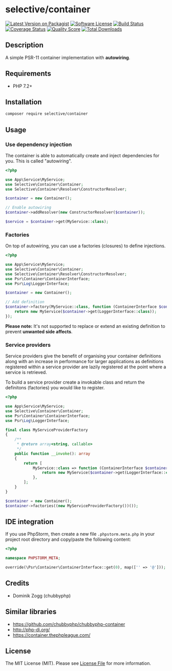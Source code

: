 # selective/container

[![Latest Version on Packagist](https://img.shields.io/github/release/selective-php/container.svg?style=flat-square)](https://packagist.org/packages/selective/container)
[![Software License](https://img.shields.io/badge/license-MIT-brightgreen.svg?style=flat-square)](LICENSE)
[![Build Status](https://github.com/selective-php/container/workflows/PHP/badge.svg)](https://github.com/selective-php/container/actions)
[![Coverage Status](https://img.shields.io/scrutinizer/coverage/g/selective-php/container.svg?style=flat-square)](https://scrutinizer-ci.com/g/selective-php/container/code-structure)
[![Quality Score](https://img.shields.io/scrutinizer/quality/g/selective-php/container.svg?style=flat-square)](https://scrutinizer-ci.com/g/selective-php/container/?branch=master)
[![Total Downloads](https://img.shields.io/packagist/dt/selective/container.svg?style=flat-square)](https://packagist.org/packages/selective/container/stats)

## Description

A simple PSR-11 container implementation with **autowiring**.

## Requirements

 * PHP 7.2+

## Installation

```sh
composer require selective/container
```

## Usage

### Use dependency injection

The container is able to automatically create and inject dependencies for you. This is called "autowiring".

```php
<?php

use App\Service\MyService;
use Selective\Container\Container;
use Selective\Container\Resolver\ConstructorResolver;

$container = new Container();

// Enable autowiring
$container->addResolver(new ConstructorResolver($container));

$service = $container->get(MyService::class);
```

### Factories

On top of autowiring, you can use a factories (closures) to define injections.

```php
<?php

use App\Service\MyService;
use Selective\Container\Container;
use Selective\Container\Resolver\ConstructorResolver;
use Psr\Container\ContainerInterface;
use Psr\Log\LoggerInterface;

$container = new Container();

// Add definition
$container->factory(MyService::class, function (ContainerInterface $container) {
    return new MyService($container->get(LoggerInterface::class));
});
```

**Please note:** It's not supported to replace or extend an existing definition to prevent **unwanted side affects**.

### Service providers

Service providers give the benefit of organising your container 
definitions along with an increase in performance for larger applications 
as definitions registered within a service provider are lazily registered 
at the point where a service is retrieved.

To build a service provider create a invokable class and 
return the definitons (factories) you would like to register.

```php
<?php

use App\Service\MyService;
use Selective\Container\Container;
use Psr\Container\ContainerInterface;
use Psr\Log\LoggerInterface;

final class MyServiceProviderFactory
{
    /**
     * @return array<string, callable>
     */
    public function __invoke(): array
    {
        return [
            MyService::class => function (ContainerInterface $container) {
                return new MyService($container->get(LoggerInterface::class));
            },
        ];
    }
}

$container = new Container();
$container->factories((new MyServiceProviderFactory())());
```

## IDE integration

If you use PhpStorm, then create a new file `.phpstorm.meta.php`
in your project root directory and copy/paste the following content:

```php
<?php

namespace PHPSTORM_META;

override(\Psr\Container\ContainerInterface::get(0), map(['' => '@']));
```

## Credits

* Dominik Zogg (chubbyphp)

## Similar libraries

* https://github.com/chubbyphp/chubbyphp-container
* http://php-di.org/
* https://container.thephpleague.com/

## License

The MIT License (MIT). Please see [License File](LICENSE) for more information.
